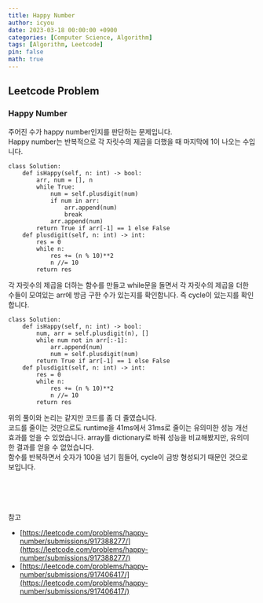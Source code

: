```yaml
---
title: Happy Number
author: icyou
date: 2023-03-18 00:00:00 +0900
categories: [Computer Science, Algorithm]
tags: [Algorithm, Leetcode]
pin: false
math: true
---
```


## Leetcode Problem

### Happy Number
주어진 수가 happy number인지를 판단하는 문제입니다.  
Happy number는 반복적으로 각 자릿수의 제곱을 더했을 때 마지막에 1이 나오는 수입니다.  

```
class Solution:
    def isHappy(self, n: int) -> bool:
        arr, num = [], n
        while True:
            num = self.plusdigit(num)
            if num in arr:
                arr.append(num)
                break
            arr.append(num)
        return True if arr[-1] == 1 else False
    def plusdigit(self, n: int) -> int:
        res = 0
        while n:
            res += (n % 10)**2
            n //= 10
        return res
```
각 자릿수의 제곱을 더하는 함수를 만들고 while문을 돌면서 각 자릿수의 제곱을 더한 수들이 모여있는 arr에 방금 구한 수가 있는지를 확인합니다. 즉 cycle이 있는지를 확인합니다.  

```
class Solution:
    def isHappy(self, n: int) -> bool:
        num, arr = self.plusdigit(n), []
        while num not in arr[:-1]:
            arr.append(num)
            num = self.plusdigit(num)
        return True if arr[-1] == 1 else False
    def plusdigit(self, n: int) -> int:
        res = 0
        while n:
            res += (n % 10)**2
            n //= 10
        return res
```
위의 풀이와 논리는 같지만 코드를 좀 더 줄였습니다.  
코드를 줄이는 것만으로도 runtime을 41ms에서 31ms로 줄이는 유의미한 성능 개선 효과를 얻을 수 있었습니다.
array를 dictionary로 바꿔 성능을 비교해봤지만, 유의미한 결과를 얻을 수 없었습니다.  
함수를 반복하면서 숫자가 100을 넘기 힘들어, cycle이 금방 형성되기 때문인 것으로 보입니다.  

<br/><br/><br/><br/>
참고 
- [https://leetcode.com/problems/happy-number/submissions/917388277/](https://leetcode.com/problems/happy-number/submissions/917388277/)
- [https://leetcode.com/problems/happy-number/submissions/917406417/](https://leetcode.com/problems/happy-number/submissions/917406417/)